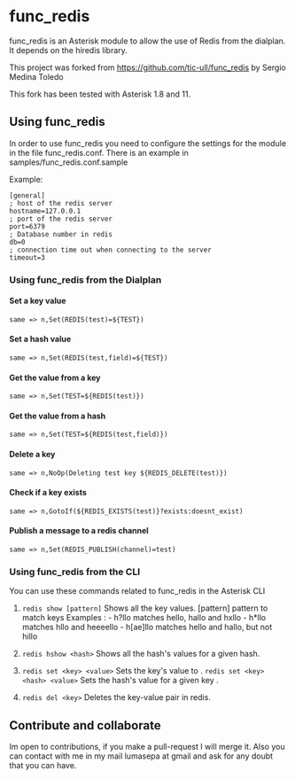 # func_redis

func_redis is an Asterisk module to allow the use of Redis from the dialplan.
It depends on the hiredis library.

This project was forked from https://github.com/tic-ull/func_redis by Sergio Medina Toledo

This fork has been tested with Asterisk 1.8 and 11.

## Using func_redis

In order to use func_redis you need to configure the settings for the module 
in the file func_redis.conf. There is an example in samples/func_redis.conf.sample

Example:

```
[general]
; host of the redis server 
hostname=127.0.0.1
; port of the redis server
port=6379
; Database number in redis
db=0
; connection time out when connecting to the server
timeout=3
```


### Using func_redis from the Dialplan

#### Set a key value
```same => n,Set(REDIS(test)=${TEST})```

#### Set a hash value
```same => n,Set(REDIS(test,field)=${TEST})```

#### Get the value from a key
```same => n,Set(TEST=${REDIS(test)})```

#### Get the value from a hash
```same => n,Set(TEST=${REDIS(test,field)})```

#### Delete a key
```same => n,NoOp(Deleting test key ${REDIS_DELETE(test)})```

#### Check if a key exists
```same => n,GotoIf(${REDIS_EXISTS(test)}?exists:doesnt_exist)```

#### Publish a message to a redis channel
```same => n,Set(REDIS_PUBLISH(channel)=test)```

### Using func_redis from the CLI

You can use these commands related to func_redis in the Asterisk CLI 

1. ```redis show [pattern]```
    Shows all the key values.
    [pattern] pattern to match keys
    Examples :
        - h?llo matches hello, hallo and hxllo
        - h*llo matches hllo and heeeello
        - h[ae]llo matches hello and hallo, but not hillo

2. ```redis hshow <hash>```
    Shows all the hash's values for a given hash.
    
3. ```redis set <key> <value>```
    Sets the key's <key> value to <value>.
   ```redis set <key> <hash> <value>```
    Sets the hash's <hash> value <value> for a given key <key>.
    
4. ```redis del <key>```
    Deletes the key-value pair in redis.


## Contribute and collaborate

Im open to contributions, if you make a pull-request I will merge it.
Also you can contact with me in my mail lumasepa at gmail and ask for
any doubt that you can have.

